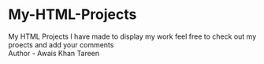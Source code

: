# My-HTML-Projects
My HTML Projects I have made to display my work feel free to check out my proects and add your comments
<br>
Author - Awais Khan Tareen
